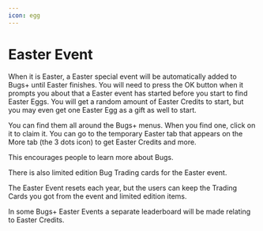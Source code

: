 ```yaml
---
icon: egg
---
```


# Easter Event

When it is Easter, a Easter special event will be automatically added to Bugs+ until Easter finishes. You will need to press the OK button when it prompts you about that a Easter event has started before you start to find Easter Eggs. You will get a random amount of Easter Credits to start, but you may even get one Easter Egg as a gift as well to start.

You can find them all around the Bugs+ menus. When you find one, click on it to claim it. You can go to the temporary Easter tab that appears on the More tab (the 3 dots icon) to get Easter Credits and more.

This encourages people to learn more about Bugs.

There is also limited edition Bug Trading cards for the Easter event.

The Easter Event resets each year, but the users can keep the Trading Cards you got from the event and limited edition items.

In some Bugs+ Easter Events a separate leaderboard will be made relating to Easter Credits.
